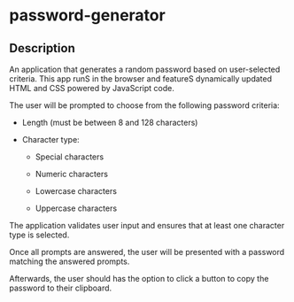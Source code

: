 # password-generator

## Description

An application that generates a random password based on user-selected criteria. This app runS in the browser and featureS dynamically updated HTML and CSS powered by JavaScript code.

The user will be prompted to choose from the following password criteria:

* Length (must be between 8 and 128 characters)

* Character type:

  * Special characters 

  * Numeric characters

  * Lowercase characters

  * Uppercase characters

The application validates user input and ensures that at least one character type is selected.

Once all prompts are answered, the user will be presented with a password matching the answered prompts.

Afterwards, the user should has the option to click a button to copy the password to their clipboard.
